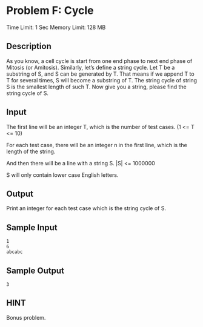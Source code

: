 # Problem F: Cycle

Time Limit: 1 Sec  Memory Limit: 128 MB

## Description

As you know, a cell cycle is start from one end phase to next end phase of Mitosis (or Amitosis). Similarly, let’s define a string cycle. Let T be a substring of S, and S can be generated by T. That means if we append T to T for several times, S will become a substring of T. The string cycle of string S is the smallest length of such T. Now give you a string, please find the string cycle of S.

## Input

The first line will be an integer T, which is the number of test cases. (1 <= T <= 10)

For each test case, there will be an integer n in the first line, which is the length of the string.

And then there will be a line with a string S. |S| <= 1000000

S will only contain lower case English letters.

## Output

Print an integer for each test case which is the string cycle of S.

## Sample Input

```
1
6
abcabc
```

## Sample Output

```
3
```

## HINT

Bonus problem.